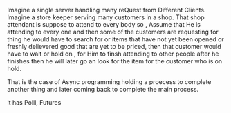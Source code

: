 Imagine a single server handling many reQuest from Different Clients.
Imagine a store keeper serving many customers in a shop. That shop attendant is suppose to attend to every body so ,
Assume that He is attending to every one and then some of the customers are requesting for thing he would have to search for 
or items that have not yet been opened or freshly delievered good that are yet to be priced, then that customer would have to wait or hold on  , 
for Him to finsh attending to other people after he finishes then he will later go an look for the item for the customer who is on hold. 

That is the case of Async programming holding a proecess to complete another thing and later coming back to complete the main process.

it  has Polll, Futures 
